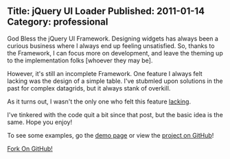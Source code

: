 ﻿Title: jQuery UI Loader
Published: 2011-01-14
Category: professional
---
God Bless the jQuery UI Framework. Designing widgets has always been a curious business where I always end up feeling unsatisfied. So, thanks to the Framework, I can focus more on development, and leave the theming up to the implementation folks [whoever they may be].

However, it's still an incomplete Framework. One feature I always felt lacking was the design of a simple table. I've stubmled upon solutions in the past for complex datagrids, but it always stank of overkill.

As it turns out, I wasn't the only one who felt this feature [lacking](http://stackoverflow.com/questions/2613632/jquery-ui-themes-and-html-tables/2625525#2625525).

I've tinkered with the code quit a bit since that post, but the basic idea is the same. Hope you enjoy!

To see some examples, go the [demo page](https://dochoffiday.github.io/jquery.ui.tables/) or view the [project on GitHub](https://github.com/dochoffiday/jquery.ui.tables)!

<a href="https://github.com/dochoffiday/jquery.ui.tables" class="highlight">Fork On GitHub!</a>